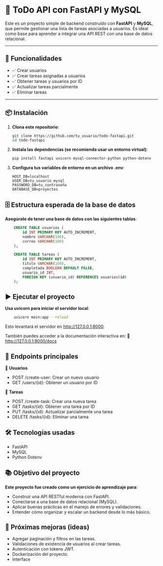 # 📝 ToDo API con FastAPI y MySQL

Este es un proyecto simple de backend construido con **FastAPI** y **MySQL**, que permite gestionar una lista de tareas asociadas a usuarios. Es ideal como base para aprender a integrar una API REST con una base de datos relacional.

---

## 🚀 Funcionalidades

- ✅ Crear usuarios
- ✅ Crear tareas asignadas a usuarios
- ✅ Obtener tareas y usuarios por ID
- ✅ Actualizar tareas parcialmente
- ✅ Eliminar tareas

---

## 📦 Instalación

1. **Clona este repositorio**:

   ```bash
   git clone https://github.com/tu_usuario/todo-fastapi.git
   cd todo-fastapi
   ```

2. **Instala las dependencias (se recomienda usar un entorno virtual)**:

   ```bash
   pip install fastapi uvicorn mysql-connector-python python-dotenv
   ```

3. **Configura tus variables de entorno en un archivo .env**:

   ```env
   HOST_DB=localhost
   USER_DB=tu_usuario_mysql
   PASSWORD_DB=tu_contraseña
   DATABASE_DB=proyectos
   ```

## 🗄️ Estructura esperada de la base de datos

**Asegúrate de tener una base de datos con las siguientes tablas**:

```sql
    CREATE TABLE usuarios (
        id INT PRIMARY KEY AUTO_INCREMENT,
        nombre VARCHAR(100),
        correo VARCHAR(100)
    );

    CREATE TABLE tareas (
        id INT PRIMARY KEY AUTO_INCREMENT,
        titulo VARCHAR(100),
        completada BOOLEAN DEFAULT FALSE,
        usuario_id INT,
        FOREIGN KEY (usuario_id) REFERENCES usuarios(id)
    );
```

## ▶️ Ejecutar el proyecto

**Usa uvicorn para iniciar el servidor local**:

```bash
    uvicorn main:app --reload
```

Esto levantará el servidor en http://127.0.0.1:8000.

También puedes acceder a la documentación interactiva en:
🔗 http://127.0.0.1:8000/docs

## 📌 Endpoints principales

🔹 **Usuarios**

- POST /create-user: Crear un nuevo usuario
- GET /users/{id}: Obtener un usuario por ID

🔹 **Tareas**

- POST /create-task: Crear una nueva tarea
- GET /tasks/{id}: Obtener una tarea por ID
- PUT /tasks/{id}: Actualizar parcialmente una tarea
- DELETE /tasks/{id}: Eliminar una tarea

## 🛠️ Tecnologías usadas

- FastAPI
- MySQL
- Python Dotenv

## 📚 Objetivo del proyecto

**Este proyecto fue creado como un ejercicio de aprendizaje para**:

- Construir una API RESTful moderna con FastAPI.
- Conectarse a una base de datos relacional (MySQL).
- Aplicar buenas prácticas en el manejo de errores y validaciones.
- Entender cómo organizar y escalar un backend desde lo más básico.

## 🧠 Próximas mejoras (ideas)

- Agregar paginación y filtros en las tareas.
- Validaciones de existencia de usuarios al crear tareas.
- Autenticación con tokens JWT.
- Dockerización del proyecto.
- Interface
